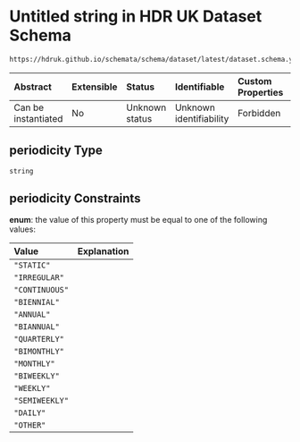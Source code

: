 # Untitled string in HDR UK Dataset Schema

```txt
https://hdruk.github.io/schemata/schema/dataset/latest/dataset.schema.yaml#/definitions/periodicity
```



| Abstract            | Extensible | Status         | Identifiable            | Custom Properties | Additional Properties | Access Restrictions | Defined In                                                                                        |
| :------------------ | :--------- | :------------- | :---------------------- | :---------------- | :-------------------- | :------------------ | :------------------------------------------------------------------------------------------------ |
| Can be instantiated | No         | Unknown status | Unknown identifiability | Forbidden         | Allowed               | none                | [dataset.schema.json*](../../../schema/dataset/latest/dataset.schema.json "open original schema") |

## periodicity Type

`string`

## periodicity Constraints

**enum**: the value of this property must be equal to one of the following values:

| Value          | Explanation |
| :------------- | :---------- |
| `"STATIC"`     |             |
| `"IRREGULAR"`  |             |
| `"CONTINUOUS"` |             |
| `"BIENNIAL"`   |             |
| `"ANNUAL"`     |             |
| `"BIANNUAL"`   |             |
| `"QUARTERLY"`  |             |
| `"BIMONTHLY"`  |             |
| `"MONTHLY"`    |             |
| `"BIWEEKLY"`   |             |
| `"WEEKLY"`     |             |
| `"SEMIWEEKLY"` |             |
| `"DAILY"`      |             |
| `"OTHER"`      |             |
